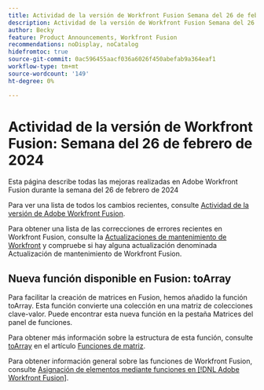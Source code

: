 ```yaml
---
title: Actividad de la versión de Workfront Fusion Semana del 26 de febrero de 2024
description: Actividad de la versión de Workfront Fusion Semana del 26 de febrero de 2024
author: Becky
feature: Product Announcements, Workfront Fusion
recommendations: noDisplay, noCatalog
hidefromtoc: true
source-git-commit: 0ac596455aacf036a6026f450abefab9a364eaf1
workflow-type: tm+mt
source-wordcount: '149'
ht-degree: 0%

---
```


# Actividad de la versión de Workfront Fusion: Semana del 26 de febrero de 2024

Esta página describe todas las mejoras realizadas en Adobe Workfront Fusion durante la semana del 26 de febrero de 2024

Para ver una lista de todos los cambios recientes, consulte [Actividad de la versión de Adobe Workfront Fusion](../../../product-announcements/product-releases/fusion-release-activity/fusion-release-activity.md).

Para obtener una lista de las correcciones de errores recientes en Workfront Fusion, consulte la [Actualizaciones de mantenimiento de Workfront](https://experienceleague.adobe.com/docs/workfront-known-issues/releases/current-updates.html) y compruebe si hay alguna actualización denominada Actualización de mantenimiento de Workfront Fusion.

## Nueva función disponible en Fusion: toArray

Para facilitar la creación de matrices en Fusion, hemos añadido la función toArray. Esta función convierte una colección en una matriz de colecciones clave-valor. Puede encontrar esta nueva función en la pestaña Matrices del panel de funciones.

Para obtener más información sobre la estructura de esta función, consulte [toArray](/help/quicksilver/workfront-fusion/functions/array-functions.md#toarray) en el artículo [Funciones de matriz](/help/quicksilver/workfront-fusion/functions/array-functions.md).

Para obtener información general sobre las funciones de Workfront Fusion, consulte [Asignación de elementos mediante funciones en [!DNL Adobe Workfront Fusion]](/help/quicksilver/workfront-fusion/functions/map-using-functions.md).

